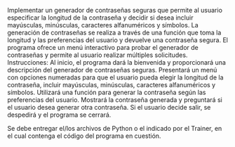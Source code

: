 Implementar un generador de contraseñas seguras que permite al usuario especificar la longitud de la contraseña y decidir si desea incluir mayúsculas, minúsculas, caracteres alfanuméricos y símbolos. La generación de contraseñas se realiza a través de una función que toma la longitud y las preferencias del usuario y devuelve una contraseña segura. El programa ofrece un menú interactivo para probar el generador de contraseñas y permite al usuario realizar múltiples solicitudes.
Instrucciones:
Al inicio, el programa dará la bienvenida y proporcionará una descripción del generador de contraseñas seguras.
Presentará un menú con opciones numeradas para que el usuario pueda elegir la longitud de la contraseña, incluir mayúsculas, minúsculas, caracteres alfanuméricos y símbolos.
Utilizará una función para generar la contraseña según las preferencias del usuario.
Mostrará la contraseña generada y preguntará si el usuario desea generar otra contraseña.
Si el usuario decide salir, se despedirá y el programa se cerrará.

Se debe entregar el/los archivos de Python o el indicado por el Trainer, en el cual contenga el código del programa en cuestión.